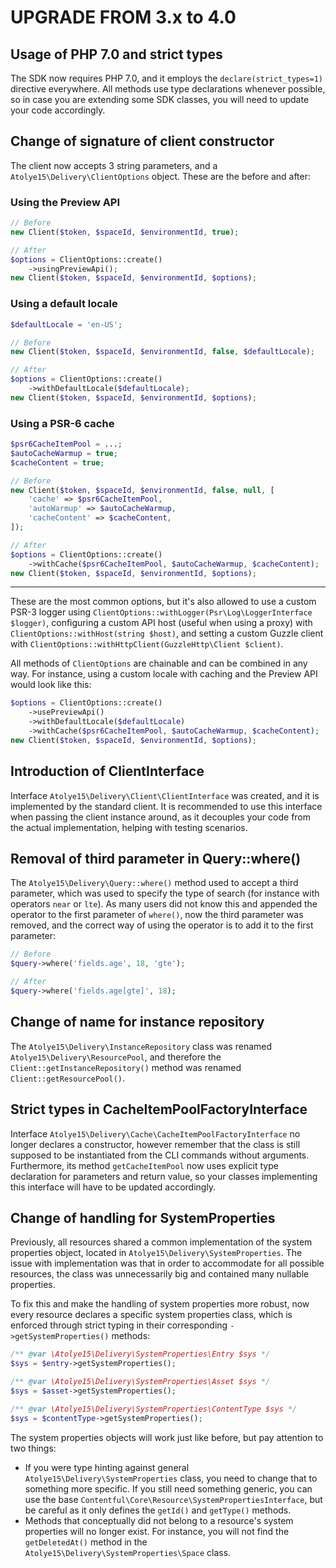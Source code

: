 # UPGRADE FROM 3.x to 4.0

## Usage of PHP 7.0 and strict types

The SDK now requires PHP 7.0, and it employs the `declare(strict_types=1)` directive everywhere. All methods use type declarations whenever possible, so in case you are extending some SDK classes, you will need to update your code accordingly.

## Change of signature of client constructor

The client now accepts 3 string parameters, and a `Atolye15\Delivery\ClientOptions` object. These are the before and after:

### Using the Preview API

``` php
// Before
new Client($token, $spaceId, $environmentId, true);

// After
$options = ClientOptions::create()
    ->usingPreviewApi();
new Client($token, $spaceId, $environmentId, $options);
```

### Using a default locale

``` php
$defaultLocale = 'en-US';

// Before
new Client($token, $spaceId, $environmentId, false, $defaultLocale);

// After
$options = ClientOptions::create()
    ->withDefaultLocale($defaultLocale);
new Client($token, $spaceId, $environmentId, $options);
```
### Using a PSR-6 cache

``` php
$psr6CacheItemPool = ...;
$autoCacheWarmup = true;
$cacheContent = true;

// Before
new Client($token, $spaceId, $environmentId, false, null, [
    'cache' => $psr6CacheItemPool,
    'autoWarmup' => $autoCacheWarmup,
    'cacheContent' => $cacheContent,
]);

// After
$options = ClientOptions::create()
    ->withCache($psr6CacheItemPool, $autoCacheWarmup, $cacheContent);
new Client($token, $spaceId, $environmentId, $options);
```

---

These are the most common options, but it's also allowed to use a custom PSR-3 logger using `ClientOptions::withLogger(Psr\Log\LoggerInterface $logger)`, configuring a custom API host (useful when using a proxy) with `ClientOptions::withHost(string $host)`, and setting a custom Guzzle client with `ClientOptions::withHttpClient(GuzzleHttp\Client $client)`.

All methods of `ClientOptions` are chainable and can be combined in any way. For instance, using a custom locale with caching and the Preview API would look like this:

``` php
$options = ClientOptions::create()
    ->usePreviewApi()
    ->withDefaultLocale($defaultLocale)
    ->withCache($psr6CacheItemPool, $autoCacheWarmup, $cacheContent);
new Client($token, $spaceId, $environmentId, $options);
```

## Introduction of ClientInterface

Interface `Atolye15\Delivery\Client\ClientInterface` was created, and it is implemented by the standard client. It is recommended to use this interface when passing the client instance around, as it decouples your code from the actual implementation, helping with testing scenarios.

## Removal of third parameter in Query::where()

The `Atolye15\Delivery\Query::where()` method used to accept a third parameter, which was used to specify the type of search (for instance with operators `near` or `lte`). As many users did not know this and appended the operator to the first parameter of `where()`, now the third parameter was removed, and the correct way of using the operator is to add it to the first parameter:

``` php
// Before
$query->where('fields.age', 18, 'gte');

// After
$query->where('fields.age[gte]', 18);
```

## Change of name for instance repository

The `Atolye15\Delivery\InstanceRepository` class was renamed `Atolye15\Delivery\ResourcePool`, and therefore the `Client::getInstanceRepository()` method was renamed `Client::getResourcePool()`.

## Strict types in CacheItemPoolFactoryInterface

Interface `Atolye15\Delivery\Cache\CacheItemPoolFactoryInterface` no longer declares a constructor, however remember that the class is still supposed to be instantiated from the CLI commands without arguments. Furthermore, its method `getCacheItemPool` now uses explicit type declaration for parameters and return value, so your classes implementing this interface will have to be updated accordingly. 

## Change of handling for SystemProperties

Previously, all resources shared a common implementation of the system properties object, located in `Atolye15\Delivery\SystemProperties`. The issue with implementation was that in order to accommodate for all possible resources, the class was unnecessarily big and contained many nullable properties.

To fix this and make the handling of system properties more robust, now every resource declares a specific system properties class, which is enforced through strict typing in their corresponding `->getSystemProperties()` methods:

```php
/** @var \Atolye15\Delivery\SystemProperties\Entry $sys */
$sys = $entry->getSystemProperties();

/** @var \Atolye15\Delivery\SystemProperties\Asset $sys */
$sys = $asset->getSystemProperties();

/** @var \Atolye15\Delivery\SystemProperties\ContentType $sys */
$sys = $contentType->getSystemProperties();
```

The system properties objects will work just like before, but pay attention to two things:

* If you were type hinting against general `Atolye15\Delivery\SystemProperties` class, you need to change that to something more specific. If you still need something generic, you can use the base `Contentful\Core\Resource\SystemPropertiesInterface`, but be careful as it only defines the `getId()` and `getType()` methods.
* Methods that conceptually did not belong to a resource's system properties will no longer exist. For instance, you will not find the `getDeletedAt()` method in the `Atolye15\Delivery\SystemProperties\Space` class.
